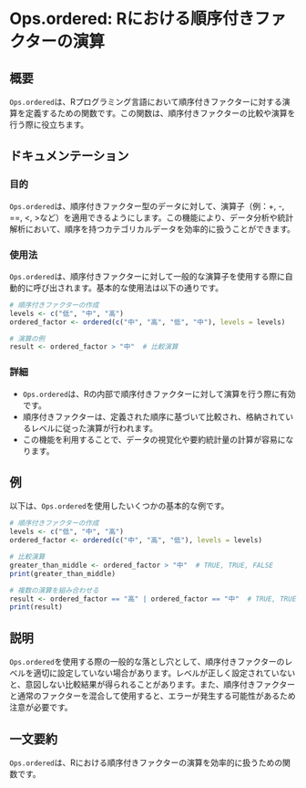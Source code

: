 <!--
Meta Description: # Ops.ordered: Rにおける順序付きファクターの演算 ## 概要 `Ops.ordered`は、Rプログラミング言語において順序付きファクターに対する演算を定義するための関数です。この関数は、順序付きファクターの比較や演算を行う際に役立ちます。 ## ドキュメンテーション ### 目的 ...
Meta Keywords: ordered, ops, levels, ordered_factor, true
-->

# Ops.ordered: Rにおける順序付きファクターの演算

## 概要
`Ops.ordered`は、Rプログラミング言語において順序付きファクターに対する演算を定義するための関数です。この関数は、順序付きファクターの比較や演算を行う際に役立ちます。

## ドキュメンテーション
### 目的
`Ops.ordered`は、順序付きファクター型のデータに対して、演算子（例：+, -, ==, <, >など）を適用できるようにします。この機能により、データ分析や統計解析において、順序を持つカテゴリカルデータを効率的に扱うことができます。

### 使用法
`Ops.ordered`は、順序付きファクターに対して一般的な演算子を使用する際に自動的に呼び出されます。基本的な使用法は以下の通りです。

```R
# 順序付きファクターの作成
levels <- c("低", "中", "高")
ordered_factor <- ordered(c("中", "高", "低", "中"), levels = levels)

# 演算の例
result <- ordered_factor > "中"  # 比較演算
```

### 詳細
- `Ops.ordered`は、Rの内部で順序付きファクターに対して演算を行う際に有効です。
- 順序付きファクターは、定義された順序に基づいて比較され、格納されているレベルに従った演算が行われます。
- この機能を利用することで、データの視覚化や要約統計量の計算が容易になります。

## 例
以下は、`Ops.ordered`を使用したいくつかの基本的な例です。

```R
# 順序付きファクターの作成
levels <- c("低", "中", "高")
ordered_factor <- ordered(c("中", "高", "低"), levels = levels)

# 比較演算
greater_than_middle <- ordered_factor > "中"  # TRUE, TRUE, FALSE
print(greater_than_middle)

# 複数の演算を組み合わせる
result <- ordered_factor == "高" | ordered_factor == "中"  # TRUE, TRUE, FALSE
print(result)
```

## 説明
`Ops.ordered`を使用する際の一般的な落とし穴として、順序付きファクターのレベルを適切に設定していない場合があります。レベルが正しく設定されていないと、意図しない比較結果が得られることがあります。また、順序付きファクターと通常のファクターを混合して使用すると、エラーが発生する可能性があるため注意が必要です。

## 一文要約
`Ops.ordered`は、Rにおける順序付きファクターの演算を効率的に扱うための関数です。
